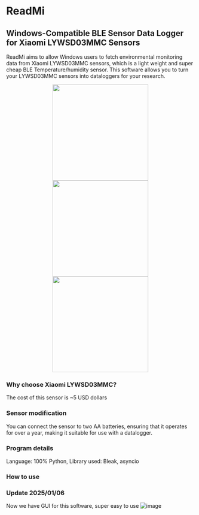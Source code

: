 # ReadMi
## Windows-Compatible BLE Sensor Data Logger for Xiaomi LYWSD03MMC Sensors

ReadMi aims to allow Windows users to fetch environmental monitoring data from Xiaomi LYWSD03MMC sensors, which is a light weight and super cheap BLE Temperature/humidity sensor. This software allows you to turn your LYWSD03MMC sensors into dataloggers for your research.

<p align="center">
  <img src="https://github.com/TermCIC/MiTemperature2_WindowsReader/assets/32321661/008159ab-862c-459a-854d-f261d8ef7dd1" width="256" align="center">
  <img src="https://github.com/TermCIC/MiTemperature2_WindowsReader/assets/32321661/42409374-1218-45f3-8ff4-001a33c0e85d" width="256" align="center">
  <img src="https://github.com/TermCIC/MiTemperature2_WindowsReader/assets/32321661/76909a2c-c337-4bcd-9b52-010fbf21e7bf" width="256" align="center">
</p>

### Why choose Xiaomi LYWSD03MMC?
The cost of this sensor is ~5 USD dollars

### Sensor modification
You can connect the sensor to two AA batteries, ensuring that it operates for over a year, making it suitable for use with a datalogger.

### Program details
Language: 100% Python,
Library used: Bleak, asyncio

### How to use
### Update 2025/01/06
Now we have GUI for this software, super easy to use
![image](https://github.com/user-attachments/assets/5bda70f6-9841-4d7a-8d27-735f72b1948a)

